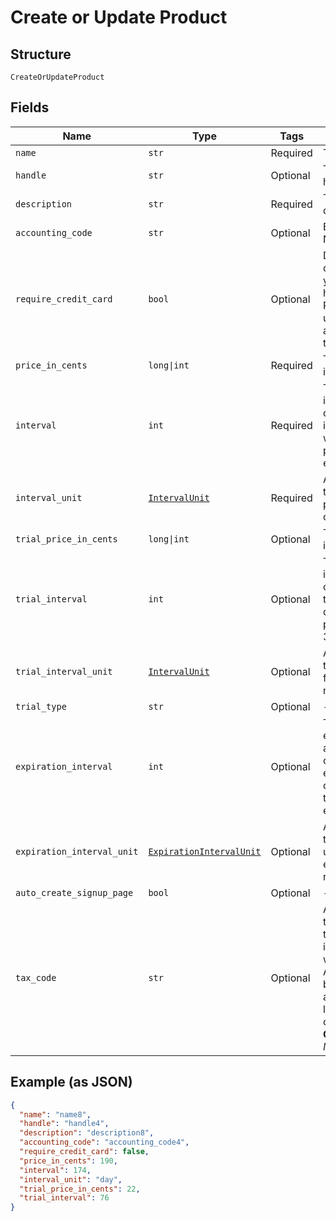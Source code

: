 
# Create or Update Product

## Structure

`CreateOrUpdateProduct`

## Fields

| Name | Type | Tags | Description |
|  --- | --- | --- | --- |
| `name` | `str` | Required | The product name |
| `handle` | `str` | Optional | The product API handle |
| `description` | `str` | Required | The product description |
| `accounting_code` | `str` | Optional | E.g. Internal ID or SKU Number |
| `require_credit_card` | `bool` | Optional | Deprecated value that can be ignored unless you have legacy hosted pages. For Public Signup Page users, please read this attribute from under the signup page. |
| `price_in_cents` | `long\|int` | Required | The product price, in integer cents |
| `interval` | `int` | Required | The numerical interval. i.e. an interval of ‘30’ coupled with an interval_unit of day would mean this product would renew every 30 days |
| `interval_unit` | [`IntervalUnit`](../../doc/models/interval-unit.md) | Required | A string representing the interval unit for this product, either month or day |
| `trial_price_in_cents` | `long\|int` | Optional | The product trial price, in integer cents |
| `trial_interval` | `int` | Optional | The numerical trial interval. i.e. an interval of ‘30’ coupled with a trial_interval_unit of day would mean this product trial would last 30 days. |
| `trial_interval_unit` | [`IntervalUnit`](../../doc/models/interval-unit.md) | Optional | A string representing the trial interval unit for this product, either month or day |
| `trial_type` | `str` | Optional | - |
| `expiration_interval` | `int` | Optional | The numerical expiration interval. i.e. an expiration_interval of ‘30’ coupled with an expiration_interval_unit of day would mean this product would expire after 30 days. |
| `expiration_interval_unit` | [`ExpirationIntervalUnit`](../../doc/models/expiration-interval-unit.md) | Optional | A string representing the expiration interval unit for this product, either month, day or never |
| `auto_create_signup_page` | `bool` | Optional | - |
| `tax_code` | `str` | Optional | A string representing the tax code related to the product type. This is especially important when using the Avalara service to tax based on locale. This attribute has a max length of 10 characters.<br>**Constraints**: *Maximum Length*: `10` |

## Example (as JSON)

```json
{
  "name": "name8",
  "handle": "handle4",
  "description": "description8",
  "accounting_code": "accounting_code4",
  "require_credit_card": false,
  "price_in_cents": 190,
  "interval": 174,
  "interval_unit": "day",
  "trial_price_in_cents": 22,
  "trial_interval": 76
}
```

